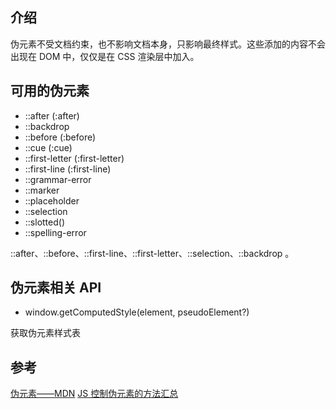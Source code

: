 ## 介绍

伪元素不受文档约束，也不影响文档本身，只影响最终样式。这些添加的内容不会出现在 DOM 中，仅仅是在 CSS 渲染层中加入。

## 可用的伪元素

- ::after (:after)
- ::backdrop
- ::before (:before)
- ::cue (:cue)
- ::first-letter (:first-letter)
- ::first-line (:first-line)
- ::grammar-error
- ::marker
- ::placeholder
- ::selection
- ::slotted()
- ::spelling-error

::after、::before、::first-line、::first-letter、::selection、::backdrop 。

## 伪元素相关 API

- window.getComputedStyle(element, pseudoElement?)

获取伪元素样式表


## 参考

[伪元素——MDN](https://developer.mozilla.org/zh-CN/docs/Web/CSS/Pseudo-elements)
[JS 控制伪元素的方法汇总](https://www.jb51.net/article/81984.htm)
